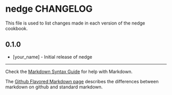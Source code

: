 nedge CHANGELOG
===============

This file is used to list changes made in each version of the nedge cookbook.

0.1.0
-----
- [your_name] - Initial release of nedge

- - -
Check the [Markdown Syntax Guide](http://daringfireball.net/projects/markdown/syntax) for help with Markdown.

The [Github Flavored Markdown page](http://github.github.com/github-flavored-markdown/) describes the differences between markdown on github and standard markdown.
